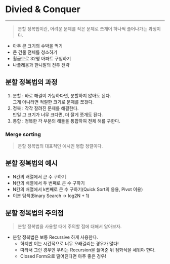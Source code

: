 # Divied & Conquer
---
> 분할 정복법이란, 어려운 문제를 작은 문제로 쪼개어 하나씩 풀어나가는 과정이다.  

- 아주 큰 크기의 수박을 먹기
- 큰 건물 전체를 청소하기
- 월급으로 32평 아파트 구입하기
- 나폴레옹과 한니발의 전투 전략

## 분할 정복법의 과정
1. 분할 : 바로 해결이 가능하다면, 분할하지 않아도 된다.  
             그게 아니라면 적절한 크기로 문제를 쪼갠다.  
2. 정복 : 각각 잘려진 문제를 해결한다.  
             만일 그 크기가 너무 크다면, 더 잘게 쪼개도 된다.  
3. 통합 : 정복한 각 부분의 해들을 통합하여 전체 해를 구한다.

### Merge sorting
> 분할 정복법의 대표적인 예시인 병합 정렬이다.  

## 분할 정복법의 예시
- N칸의 배열에서 큰 수 구하기
- N칸의 배열에서 두 번째로 큰 수 구하기
- N칸의 배열에서 k번째로 큰 수 구하기(Quick Sort의 응용, Pivot 이용)
- 이분 탐색(Binary Search -> log2N + 1)

## 분할 정복법의 주의점
> 분할 정복법을 사용할 때에 주의할 점에 대해서 알아보자.  

- 분할 정복법은 보통 Recursive 하게 사용한다.
  - 하지만 이는 시간적으로 너무 오래걸리는 경우가 많다!
  - 따라서 그런 경우엔 우리는 Recursion을 풀어준 뒤 점화식을 세워야 한다.
  - Closed Form으로 떨어진다면 아주 좋은 경우!
